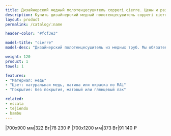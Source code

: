 ```yaml
---
title: Дизайнерский медный полотенцесушитель copperi cierre. Цены и размеры.
description: Купить дизайнерский медный полотенцесушитель copperi cierre в Москве по цене производителя.
layout: product
permalink: /catalog/:name

header-color: "#fcf3e3"

model-title: "cierre"
model-desc: "Дизайнерский полотенцесушитель из медных труб. Мы обязательно когда-нибудь придумаем крутое описание для этой модели, но сейчас совсем не до того. Посмотрите пока на картинки, всё и так понятно. А если не понятно, позвоните нам и мы всё расскажем. Или напишите, если не любите звонить."

weight: 120
product: 1
towel: 1

features:
- "Материал: медь"
- "Цвет: натуральная медь, патина или окраска по RAL"
- "Покрытие: без покрытия, матовый или глянцевый лак"

related:
- escala
- tejiendo
- bambu
---
```

|700x900 мм|322 Вт|78 230 ₽
|700x1200 мм|373 Вт|91 140 ₽
